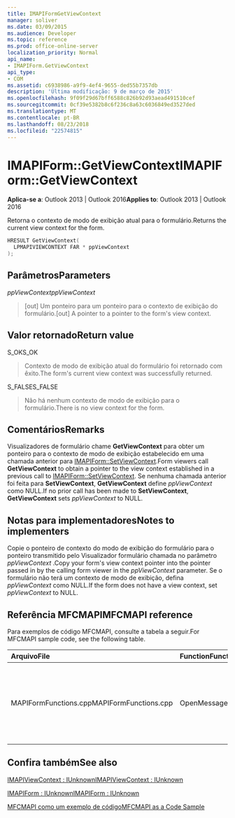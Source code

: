 ```yaml
---
title: IMAPIFormGetViewContext
manager: soliver
ms.date: 03/09/2015
ms.audience: Developer
ms.topic: reference
ms.prod: office-online-server
localization_priority: Normal
api_name:
- IMAPIForm.GetViewContext
api_type:
- COM
ms.assetid: c6938986-a9f9-4ef4-9655-ded55b7357db
description: 'Última modificação: 9 de março de 2015'
ms.openlocfilehash: 9f09f29d67bff6588c826b92d93aead491510cef
ms.sourcegitcommit: 0cf39e5382b8c6f236c8a63c6036849ed3527ded
ms.translationtype: MT
ms.contentlocale: pt-BR
ms.lasthandoff: 08/23/2018
ms.locfileid: "22574815"
---
```

# <a name="imapiformgetviewcontext"></a><span data-ttu-id="e1553-103">IMAPIForm::GetViewContext</span><span class="sxs-lookup"><span data-stu-id="e1553-103">IMAPIForm::GetViewContext</span></span>

  
  
<span data-ttu-id="e1553-104">**Aplica-se a**: Outlook 2013 | Outlook 2016</span><span class="sxs-lookup"><span data-stu-id="e1553-104">**Applies to**: Outlook 2013 | Outlook 2016</span></span> 
  
<span data-ttu-id="e1553-105">Retorna o contexto de modo de exibição atual para o formulário.</span><span class="sxs-lookup"><span data-stu-id="e1553-105">Returns the current view context for the form.</span></span> 
  
```cpp
HRESULT GetViewContext(
  LPMAPIVIEWCONTEXT FAR * ppViewContext
);
```

## <a name="parameters"></a><span data-ttu-id="e1553-106">Parâmetros</span><span class="sxs-lookup"><span data-stu-id="e1553-106">Parameters</span></span>

 <span data-ttu-id="e1553-107">_ppViewContext_</span><span class="sxs-lookup"><span data-stu-id="e1553-107">_ppViewContext_</span></span>
  
> <span data-ttu-id="e1553-108">[out] Um ponteiro para um ponteiro para o contexto de exibição do formulário.</span><span class="sxs-lookup"><span data-stu-id="e1553-108">[out] A pointer to a pointer to the form's view context.</span></span>
    
## <a name="return-value"></a><span data-ttu-id="e1553-109">Valor retornado</span><span class="sxs-lookup"><span data-stu-id="e1553-109">Return value</span></span>

<span data-ttu-id="e1553-110">S_OK</span><span class="sxs-lookup"><span data-stu-id="e1553-110">S_OK</span></span> 
  
> <span data-ttu-id="e1553-111">Contexto de modo de exibição atual do formulário foi retornado com êxito.</span><span class="sxs-lookup"><span data-stu-id="e1553-111">The form's current view context was successfully returned.</span></span> 
    
<span data-ttu-id="e1553-112">S_FALSE</span><span class="sxs-lookup"><span data-stu-id="e1553-112">S_FALSE</span></span> 
  
> <span data-ttu-id="e1553-113">Não há nenhum contexto de modo de exibição para o formulário.</span><span class="sxs-lookup"><span data-stu-id="e1553-113">There is no view context for the form.</span></span>
    
## <a name="remarks"></a><span data-ttu-id="e1553-114">Comentários</span><span class="sxs-lookup"><span data-stu-id="e1553-114">Remarks</span></span>

<span data-ttu-id="e1553-115">Visualizadores de formulário chame **GetViewContext** para obter um ponteiro para o contexto de modo de exibição estabelecido em uma chamada anterior para [IMAPIForm::SetViewContext](imapiform-setviewcontext.md).</span><span class="sxs-lookup"><span data-stu-id="e1553-115">Form viewers call **GetViewContext** to obtain a pointer to the view context established in a previous call to [IMAPIForm::SetViewContext](imapiform-setviewcontext.md).</span></span> <span data-ttu-id="e1553-116">Se nenhuma chamada anterior foi feita para **SetViewContext**, **GetViewContext** define _ppViewContext_ como NULL.</span><span class="sxs-lookup"><span data-stu-id="e1553-116">If no prior call has been made to **SetViewContext**, **GetViewContext** sets  _ppViewContext_ to NULL.</span></span> 
  
## <a name="notes-to-implementers"></a><span data-ttu-id="e1553-117">Notas para implementadores</span><span class="sxs-lookup"><span data-stu-id="e1553-117">Notes to implementers</span></span>

<span data-ttu-id="e1553-118">Copie o ponteiro de contexto do modo de exibição do formulário para o ponteiro transmitido pelo Visualizador formulário chamada no parâmetro _ppViewContext_ .</span><span class="sxs-lookup"><span data-stu-id="e1553-118">Copy your form's view context pointer into the pointer passed in by the calling form viewer in the  _ppViewContext_ parameter.</span></span> <span data-ttu-id="e1553-119">Se o formulário não terá um contexto de modo de exibição, defina _ppViewContext_ como NULL.</span><span class="sxs-lookup"><span data-stu-id="e1553-119">If the form does not have a view context, set  _ppViewContext_ to NULL.</span></span> 
  
## <a name="mfcmapi-reference"></a><span data-ttu-id="e1553-120">Referência MFCMAPI</span><span class="sxs-lookup"><span data-stu-id="e1553-120">MFCMAPI reference</span></span>

<span data-ttu-id="e1553-121">Para exemplos de código MFCMAPI, consulte a tabela a seguir.</span><span class="sxs-lookup"><span data-stu-id="e1553-121">For MFCMAPI sample code, see the following table.</span></span>
  
|<span data-ttu-id="e1553-122">**Arquivo**</span><span class="sxs-lookup"><span data-stu-id="e1553-122">**File**</span></span>|<span data-ttu-id="e1553-123">**Function**</span><span class="sxs-lookup"><span data-stu-id="e1553-123">**Function**</span></span>|<span data-ttu-id="e1553-124">**Comment**</span><span class="sxs-lookup"><span data-stu-id="e1553-124">**Comment**</span></span>|
|:-----|:-----|:-----|
|<span data-ttu-id="e1553-125">MAPIFormFunctions.cpp</span><span class="sxs-lookup"><span data-stu-id="e1553-125">MAPIFormFunctions.cpp</span></span>  <br/> |<span data-ttu-id="e1553-126">OpenMessageNonModal</span><span class="sxs-lookup"><span data-stu-id="e1553-126">OpenMessageNonModal</span></span>  <br/> |<span data-ttu-id="e1553-127">MFCMAPI usa o método **IMAPIForm::GetViewContext** para verificar se um formulário tem um contexto de modo de exibição.</span><span class="sxs-lookup"><span data-stu-id="e1553-127">MFCMAPI uses the **IMAPIForm::GetViewContext** method to check whether a form has a view context.</span></span>  <br/> |
   
## <a name="see-also"></a><span data-ttu-id="e1553-128">Confira também</span><span class="sxs-lookup"><span data-stu-id="e1553-128">See also</span></span>



[<span data-ttu-id="e1553-129">IMAPIViewContext : IUnknown</span><span class="sxs-lookup"><span data-stu-id="e1553-129">IMAPIViewContext : IUnknown</span></span>](imapiviewcontextiunknown.md)
  
[<span data-ttu-id="e1553-130">IMAPIForm : IUnknown</span><span class="sxs-lookup"><span data-stu-id="e1553-130">IMAPIForm : IUnknown</span></span>](imapiformiunknown.md)


[<span data-ttu-id="e1553-131">MFCMAPI como um exemplo de código</span><span class="sxs-lookup"><span data-stu-id="e1553-131">MFCMAPI as a Code Sample</span></span>](mfcmapi-as-a-code-sample.md)

